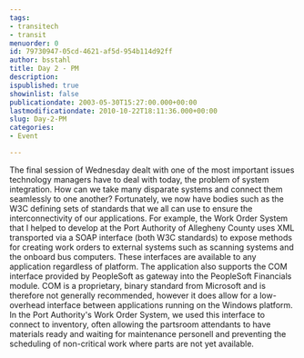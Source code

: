 ```yaml
---
tags:
- transitech
- transit
menuorder: 0
id: 79730947-05cd-4621-af5d-954b114d92ff
author: bsstahl
title: Day 2 - PM
description: 
ispublished: true
showinlist: false
publicationdate: 2003-05-30T15:27:00.000+00:00
lastmodificationdate: 2010-10-22T18:11:36.000+00:00
slug: Day-2-PM
categories:
- Event

---
```

The final session of Wednesday dealt with one of the most important issues technology managers have to deal with today, the problem of system integration. How can we take many disparate systems and connect them seamlessly to one another? Fortunately, we now have bodies such as the W3C defining sets of standards that we all can use to ensure the interconnectivity of our applications. For example, the Work Order System that I helped to develop at the Port Authority of Allegheny County uses XML transported via a SOAP interface (both W3C standards) to expose methods for creating work orders to external systems such as scanning systems and the onboard bus computers. These interfaces are available to any application regardless of platform. The application also supports the COM interface provided by PeopleSoft as gateway into the PeopleSoft Financials module. COM is a proprietary, binary standard from Microsoft and is therefore not generally recommended, however it does allow for a low-overhead interface between applications running on the Windows platform. In the Port Authority's Work Order System, we used this interface to connect to inventory, often allowing the partsroom attendants to have materials ready and waiting for maintenance personell and preventing the scheduling of non-critical work where parts are not yet available.